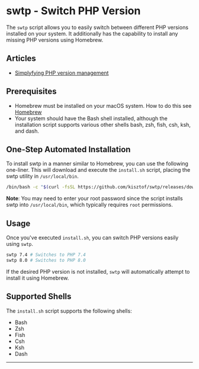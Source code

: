 # swtp - Switch PHP Version

The `swtp` script allows you to easily switch between different PHP versions installed on your system. It additionally has the capability to install any missing PHP versions using Homebrew.

## Articles
- [Simplyfying PHP version management](https://kisztof.medium.com/simplifying-php-version-management-with-swtp-c6cf1848c1f8)

## Prerequisites

- Homebrew must be installed on your macOS system. How to do this see [Homebrew](https://brew.sh)
- Your system should have the Bash shell installed, although the installation script supports various other shells 
bash, zsh, fish, csh, ksh, and dash.

## One-Step Automated Installation

To install swtp in a manner similar to Homebrew, you can use the following one-liner. This will download and execute the `install.sh` script, placing the swtp utility in `/usr/local/bin`.

```bash
/bin/bash -c "$(curl -fsSL https://github.com/kisztof/swtp/releases/download/latest/install.sh)"
```

**Note**: You may need to enter your root password since the script installs swtp into `/usr/local/bin`, which typically requires `root` permissions.

## Usage

Once you've executed `install.sh`, you can switch PHP versions easily using `swtp`.

```bash
swtp 7.4 # Switches to PHP 7.4
swtp 8.0 # Switches to PHP 8.0
```

If the desired PHP version is not installed, `swtp` will automatically attempt to install it using Homebrew.

## Supported Shells

The `install.sh` script supports the following shells:

- Bash
- Zsh
- Fish
- Csh
- Ksh
- Dash

---
